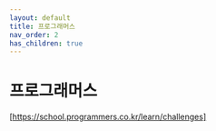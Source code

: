 ```yaml
---
layout: default
title: 프로그래머스
nav_order: 2
has_children: true
---
```


# 프로그래머스

[https://school.programmers.co.kr/learn/challenges]

[https://school.programmers.co.kr/learn/challenges]: https://school.programmers.co.kr/learn/challenges
